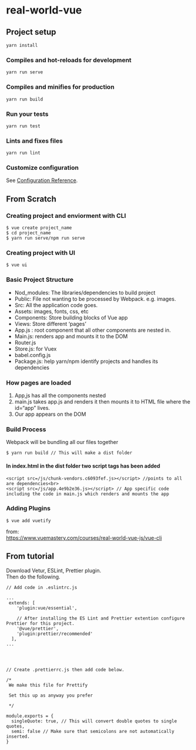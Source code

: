 # real-world-vue

## Project setup
```
yarn install
```

### Compiles and hot-reloads for development
```
yarn run serve
```

### Compiles and minifies for production
```
yarn run build
```

### Run your tests
```
yarn run test
```

### Lints and fixes files
```
yarn run lint
```

### Customize configuration
See [Configuration Reference](https://cli.vuejs.org/config/).



## From Scratch ##

### Creating project and enviorment with CLI
```
$ vue create project_name
$ cd project_name
$ yarn run serve/npm run serve
```

### Creating project with UI
```
$ vue ui
```
### Basic Project Structure

- Nod_modules: The libraries/dependencies to build project<br>
- Public: File not wanting to be processed by Webpack. e.g. images.<br>
- Src: All the application code goes. <br>
- Assets: images, fonts, css, etc<br>
- Components: Store building blocks of Vue app<br>
- Views: Store different ‘pages’<br>
- App.js : root component that all other components are nested in.<br>
- Main.js: renders app and mounts it to the DOM<br>
- Router.js<br>
- Store.js: for Vuex<br>
- babel.config.js<br>
- Package.js: help yarn/npm identify projects and handles its dependencies

### How pages are loaded

1. App,js has all the components nested <br>
2. main.js takes app.js and renders it then mounts it to HTML file where the id=“app” lives.<br>
3. Our app appears on the DOM

### Build Process

Webpack will be bundling all our files together
```
$ yarn run build // This will make a dist folder
```
#### In index.html in the dist folder two script tags has been added
```
<script src=/js/chunk-vendors.c6093fef.js></script> //points to all are dependencies<br>
<script src=/js/app.4e9b2e36.js></script> // App specific code including the code in main.js which renders and mounts the app
```
### Adding Plugins
```
$ vue add vuetify
```
from:<br>
https://www.vuemastery.com/courses/real-world-vue-js/vue-cli


## From tutorial
Download Vetur, ESLint, Prettier plugin.<br>
Then do the following.
```
// Add code in .eslintrc.js

...
 extends: [
    'plugin:vue/essential',

    // After installing the ES Lint and Prettier extention configure Prettier for this project.
    '@vue/prettier',
    'plugin:prettier/recommended'
  ],
...




// Create .prettierrc.js then add code below.

/*
 We make this file for Prettify

 Set this up as anyway you prefer

 */

module.exports = {
  singleQuote: true, // This will convert double quotes to single quotes,
  semi: false // Make sure that semicolons are not automatically inserted.
}

```

